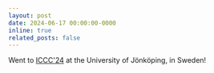 ```yaml
---
layout: post
date: 2024-06-17 00:00:00-0000
inline: true
related_posts: false
---
```


Went to [ICCC'24](https://computationalcreativity.net/iccc24/) at the University of Jönköping, in Sweden!